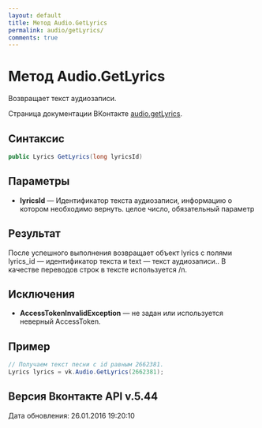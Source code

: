 ```yaml
---
layout: default
title: Метод Audio.GetLyrics
permalink: audio/getLyrics/
comments: true
---
```

# Метод Audio.GetLyrics
Возвращает текст аудиозаписи.

Страница документации ВКонтакте [audio.getLyrics](https://vk.com/dev/audio.getLyrics).

## Синтаксис
``` csharp
public Lyrics GetLyrics(long lyricsId)
```

## Параметры
+ **lyricsId** — Идентификатор текста аудиозаписи, информацию о котором необходимо вернуть. целое число, обязательный параметр

## Результат
После успешного выполнения возвращает объект lyrics c полями lyrics_id — идентификатор текста и text — текст аудиозаписи.. 
В качестве переводов строк в тексте используется /n.

## Исключения
+ **AccessTokenInvalidException** — не задан или используется неверный AccessToken.

## Пример
```csharp
// Получаем текст песни с id равным 2662381.
Lyrics lyrics = vk.Audio.GetLyrics(2662381);
```

## Версия Вконтакте API v.5.44
Дата обновления: 26.01.2016 19:20:10
